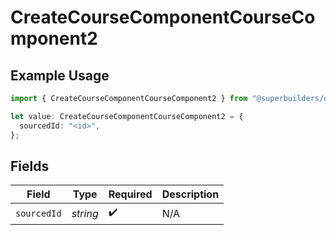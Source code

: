 # CreateCourseComponentCourseComponent2

## Example Usage

```typescript
import { CreateCourseComponentCourseComponent2 } from "@superbuilders/oneroster/models/operations";

let value: CreateCourseComponentCourseComponent2 = {
  sourcedId: "<id>",
};
```

## Fields

| Field              | Type               | Required           | Description        |
| ------------------ | ------------------ | ------------------ | ------------------ |
| `sourcedId`        | *string*           | :heavy_check_mark: | N/A                |